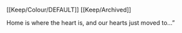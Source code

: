 [[Keep/Colour/DEFAULT]] [[Keep/Archived]] 

Home is where the heart is, and our hearts just moved to…”
